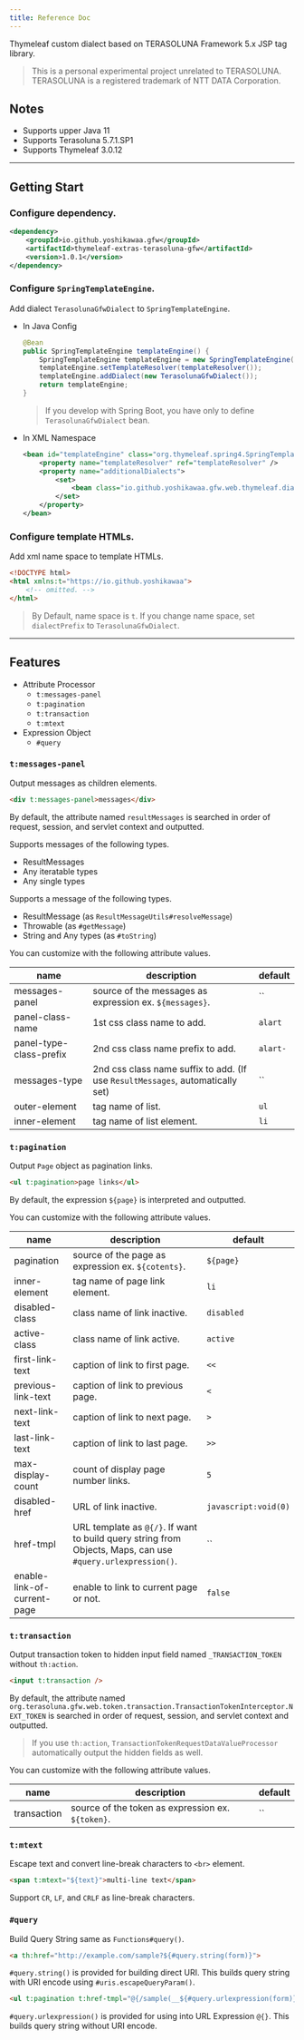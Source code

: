 ```yaml
---
title: Reference Doc
---
```


Thymeleaf custom dialect based on TERASOLUNA Framework 5.x JSP tag library.

> This is a personal experimental project unrelated to TERASOLUNA. TERASOLUNA is a registered trademark of NTT DATA Corporation.

## Notes

* Supports upper Java 11
* Supports Terasoluna 5.7.1.SP1
* Supports Thymeleaf 3.0.12

----

## Getting Start

### Configure dependency.

```xml
<dependency>
    <groupId>io.github.yoshikawaa.gfw</groupId>
    <artifactId>thymeleaf-extras-terasoluna-gfw</artifactId>
    <version>1.0.1</version>
</dependency>
```

### Configure `SpringTemplateEngine`.

Add dialect `TerasolunaGfwDialect` to `SpringTemplateEngine`.

* In Java Config
    ```java
    @Bean
    public SpringTemplateEngine templateEngine() {
        SpringTemplateEngine templateEngine = new SpringTemplateEngine();
        templateEngine.setTemplateResolver(templateResolver());
        templateEngine.addDialect(new TerasolunaGfwDialect());
        return templateEngine;
    }
    ```

    > If you develop with Spring Boot, you have only to define `TerasolunaGfwDialect` bean.

* In XML Namespace

    ```xml
    <bean id="templateEngine" class="org.thymeleaf.spring4.SpringTemplateEngine">
        <property name="templateResolver" ref="templateResolver" />
        <property name="additionalDialects">
            <set>
                <bean class="io.github.yoshikawaa.gfw.web.thymeleaf.dialect.TerasolunaGfwDialect" />
            </set>
        </property>
    </bean>
    ```

### Configure template HTMLs.

Add xml name space to template HTMLs.

```html
<!DOCTYPE html>
<html xmlns:t="https://io.github.yoshikawaa">
    <!-- omitted. -->
</html>
```

> By Default, name space is `t`.
> If you change name space, set `dialectPrefix` to `TerasolunaGfwDialect`.

----

## Features

* Attribute Processor
  - `t:messages-panel`
  - `t:pagination`
  - `t:transaction`
  - `t:mtext`
* Expression Object
  - `#query`

### `t:messages-panel`

Output messages as children elements.

```html
<div t:messages-panel>messages</div>
```

By default, the attribute named `resultMessages` is searched in order of request, session, and servlet context and outputted.

Supports messages of the following types.

* ResultMessages
* Any iteratable types
* Any single types

Supports a message of the following types.

* ResultMessage (as `ResultMessageUtils#resolveMessage`)
* Throwable (as `#getMessage`)
* String and Any types (as `#toString`)

You can customize with the following attribute values.

| name | description | default |
|------|-------------|---------|
| messages-panel | source of the messages as expression ex. `${messages}`. | `` |
| panel-class-name | 1st css class name to add. | `alart` |
| panel-type-class-prefix | 2nd css class name prefix to add. | `alart-` |
| messages-type | 2nd css class name suffix to add. (If use `ResultMessages`, automatically set) | `` |
| outer-element | tag name of list. | `ul` |
| inner-element | tag name of list element. | `li` |

### `t:pagination`

Output `Page` object as pagination links.

```html
<ul t:pagination>page links</ul>
```

By default, the expression `${page}` is interpreted and outputted.

You can customize with the following attribute values.

| name | description | default |
|------|-------------|---------|
| pagination | source of the page as expression ex. `${cotents}`. | `${page}` |
| inner-element | tag name of page link element. | `li` |
| disabled-class | class name of link inactive. | `disabled` |
| active-class | class name of link active. | `active` |
| first-link-text | caption of link to first page. | `<<` |
| previous-link-text | caption of link to previous page. | `<` |
| next-link-text | caption of link to next page. | `>` |
| last-link-text | caption of link to last page. | `>>` |
| max-display-count | count of display page number links. | `5` |
| disabled-href | URL of link inactive. | `javascript:void(0)` |
| href-tmpl | URL template as `@{/}`. If want to build query string from Objects, Maps, can use `#query.urlexpression()`. | `` |
| enable-link-of-current-page | enable to link to current page or not. | `false` |

### `t:transaction`

Output transaction token to hidden input field named `_TRANSACTION_TOKEN` without `th:action`.

```html
<input t:transaction />
```

By default, the attribute named `org.terasoluna.gfw.web.token.transaction.TransactionTokenInterceptor.NEXT_TOKEN` is searched in order of request, session, and servlet context and outputted.

> If you use `th:action`, `TransactionTokenRequestDataValueProcessor` automatically output the hidden fields as well.

You can customize with the following attribute values.

| name | description | default |
|------|-------------|---------|
| transaction | source of the token as expression ex. `${token}`. | `` |

### `t:mtext`

Escape text and convert line-break characters to `<br>` element.

```html
<span t:mtext="${text}">multi-line text</span>
```

Support `CR`, `LF`, and `CRLF` as line-break characters.

### `#query`

Build Query String same as `Functions#query()`.

```html
<a th:href="http://example.com/sample?${#query.string(form)}">
```

`#query.string()` is provided for building direct URI. This builds query string with URI encode using `#uris.escapeQueryParam()`.

```html
<ul t:pagination t:href-tmpl="@{/sample(__${#query.urlexpression(form)}__)}">page links</ul>
```

`#query.urlexpression()` is provided for using into URL Expression `@{}`. This builds query string without URI encode.
